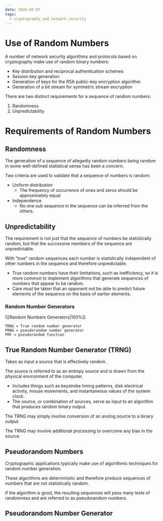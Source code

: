 ```yaml
---
date: 2025-02-07
tags:
  - cryptography_and_network_security
---
```


# Use of Random Numbers

A number of network security algorithms and protocols based on cryptography make use of random binary numbers:
- Key distribution and reciprocal authentication schemes
- Session key generation
- Generation of keys for the RSA public-key encryption algorithm
- Generation of a bit stream for symmetric stream encryption

There are two distinct requirements for a sequence of random numbers:
1. Randomness
2. Unpredictability

# Requirements of Random Numbers 

## Randomness

The generation of a sequence of allegedly random numbers being random in some well-defined statistical sense has been a concern. 

Two criteria are used to validate that a sequence of numbers is random:
- Uniform distribution
	- The frequency of occurrence of ones and zeros should be approximately equal
- Independence
	- No one sub sequence in the sequence can be inferred from the others.

## Unpredictability

The requirement is not just that the sequence of numbers be statistically random, but that the successive members of the sequence are unpredictable. 

With "true" random sequences each number is statistically independent of other numbers in the sequence and therefore unpredictable. 
- True random numbers have their limitations, such as inefficiency, so it is more common to implement algorithms that generate sequences of numbers that appear to be random.
- Care must be taken that an opponent not be able to predict future elements of the sequence on the basis of earlier elements.

### Random Number Generators

![[Random Numbers Generators|100%]]

```ad-tldr
TRNG = True random number generator
PRNG = pseudorandom number generator
PRF = pseudorandom function
```

## True Random Number Generator  (TRNG)

Takes as input a source that is effectively random.

The source is referred to as an entropy source and is drawn from the physical environment of the computer.
- Includes things such as keystroke timing patterns, disk electrical activity, mouse movements, and instantaneous values of the system clock.
- The source, or combination of sources, serve as input to an algorithm that produces random binary output.

The TRNG may simply involve conversion of an anolog source to a binary output.

The TRNG may involve additional processing to overcome any bias in the source.

## Pseudorandom Numbers

Cryptographic applications typically make use of algorithmic techniques for random number generation.

These algorithms are deterministic and therefore produce sequences of numbers that are not statistically random.

If the algorithm is good, the resulting sequences will pass many tests of randomness and are referred to as pseudorandom numbers.

## Pseudorandom Number Generator


